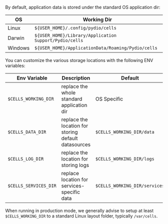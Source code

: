 By default, application data is stored under the standard OS application dir:

| OS | Working Dir|
|---|---|
|Linux| `${USER_HOME}/.config/pydio/cells`|
| Darwin| `${USER_HOME}/Library/Application Support/Pydio/cells`|
| Windows| `${USER_HOME}/ApplicationData/Roaming/Pydio/cells`|

You can customize the various storage locations with the following ENV variables:

| Env Variable | Description | Default |
|---|---|---|
|`$CELLS_WORKING_DIR`| replace the whole standard application dir| OS Specific|
|`$CELLS_DATA_DIR`| replace the location for storing default datasources | `$CELLS_WORKING_DIR/data`|
| `$CELLS_LOG_DIR`| replace the location for storing logs | `$CELLS_WORKING_DIR/logs`|
| `$CELLS_SERVICES_DIR`| replace location for services-specific data |`$CELLS_WORKING_DIR/services`|

When running in production mode, we generally advise to setup at least `$CELLS_WORKING_DIR` to a standard Linux layout folder, typically `/var/cells`.
